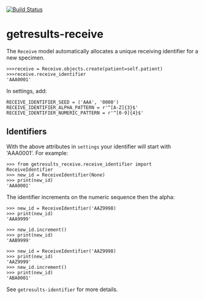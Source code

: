 [![Build Status](https://travis-ci.org/botswana-harvard/getresults-receive.svg?branch=develop)](https://travis-ci.org/botswana-harvard/getresults-receive)

# getresults-receive

The `Receive` model automatically allocates a unique receiving identifier for a new specimen.

	>>>receive = Receive.objects.create(patient=self.patient)
    >>>receive.receive_identifier
    'AAA0001'

In settings, add:

	RECEIVE_IDENTIFIER_SEED = ('AAA', '0000')
	RECEIVE_IDENTIFIER_ALPHA_PATTERN = r'^[A-Z]{3}$'
	RECEIVE_IDENTIFIER_NUMERIC_PATTERN = r'^[0-9]{4}$'

Identifiers
-----------

With the above attributes in `settings` your identifier will start with 'AAA0001'. For example:

	>>> from getresults_receive.receive_identifier import ReceiveIdentifier
	>>> new_id = ReceiveIdentifier(None)
	>>> print(new_id)
	'AAA0001'

The identifier increments on the numeric sequence then the alpha:

	>>> new_id = ReceiveIdentifier('AAZ9998)
	>>> print(new_id)
	'AAA9999'	

	>>> new_id.increment()
	>>> print(new_id)
	'AAB9999'	

	>>> new_id = ReceiveIdentifier('AAZ9998)
	>>> print(new_id)
	'AAZ9999'	
	>>> new_id.increment()
	>>> print(new_id)
	'ABA0001'	

See `getresults-identifier` for more details.